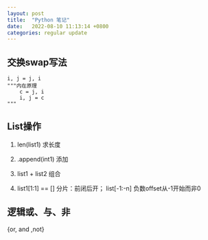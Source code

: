 ```yaml
---
layout: post
title:  "Python 笔记"
date:   2022-08-10 11:13:14 +0800
categories: regular update
---
```


## 交换swap写法
```
i, j = j, i
"""内在原理     
    c = j, i
    i, j = c
"""
```

## List操作

1. len(list1) 求长度

2. .append(int1) 添加

3. list1 + list2 组合

4. list1[1:1] == [] 分片：前闭后开；
list[-1:-n] 负数offset从-1开始而非0

## 逻辑或、与、非
{or, and ,not}